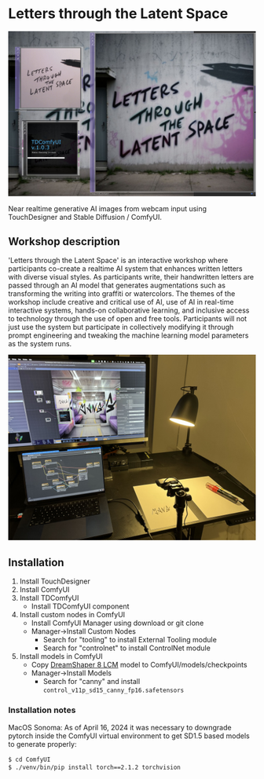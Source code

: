 # Letters through the Latent Space

![Latent Letters](LatentLetters.jpg?raw=true)

Near realtime generative AI images from webcam input using TouchDesigner and Stable Diffusion / ComfyUI.

## Workshop description

'Letters through the Latent Space' is an interactive workshop where participants co-create a realtime AI system that enhances written letters with diverse visual styles. As participants write, their handwritten letters are passed through an AI model that generates augmentations such as transforming the writing into graffiti or watercolors. The themes of the workshop include creative and critical use of AI, use of AI in real-time interactive systems, hands-on collaborative learning, and inclusive access to technology through the use of open and free tools. Participants will not just use the system but participate in collectively modifying it through prompt engineering and tweaking the machine learning model parameters as the system runs. 

![Setup overview](setup_overview.jpg?raw=true)

## Installation
1. Install TouchDesigner
2. Install ComfyUI
3. Install TDComfyUI
   * Install TDComfyUI component
4. Install custom nodes in ComfyUI
   * Install ComfyUI Manager using download or git clone
   * Manager->Install Custom Nodes
     * Search for "tooling" to install External Tooling module
     * Search for "controlnet" to install ControlNet module
5. Install models in ComfyUI
   * Copy [DreamShaper 8 LCM](https://civitai.com/models/4384?modelVersionId=252914) model to ComfyUI/models/checkpoints
   * Manager->Install Models
     * Search for "canny" and install ```control_v11p_sd15_canny_fp16.safetensors```
  
### Installation notes
MacOS Sonoma: As of April 16, 2024 it was necessary to downgrade pytorch inside the ComfyUI virtual environment to get SD1.5 based models to generate properly:

```
$ cd ComfyUI 
$ ./venv/bin/pip install torch==2.1.2 torchvision
```
